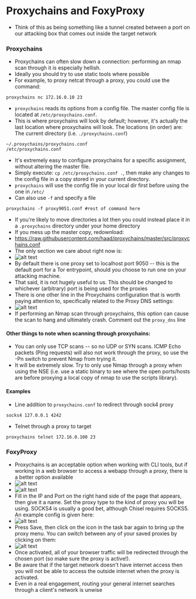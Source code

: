 # Proxychains and FoxyProxy

* Think of this as being something like a tunnel created between a port on our attacking box that comes out inside the target network

### Proxychains

* Proxychains can often slow down a connection: performing an nmap scan through it is especially hellish.
* Ideally you should try to use static tools where possible
* For example, to proxy netcat through a proxy, you could use the command:

```
proxychains nc 172.16.0.10 23
```

* `proxychains` reads its options from a config file. The master config file is located at `/etc/proxychains.conf`.
* This is where proxychains will look by default; however, it's actually the last location where proxychains will look. The locations (in order) are: The current directory (i.e. `./proxychains.conf`)

```
~/.proxychains/proxychains.conf
/etc/proxychains.conf
```

* It's extremely easy to configure proxychains for a specific assignment, without altering the master file.
* Simply execute: `cp /etc/proxychains.conf .`, then make any changes to the config file in a copy stored in your current directory.
* `proxychains` will use the config file in your local dir first before using the one in `/etc/`
* Can also use `-f` and specify a file&#x20;

```
proxychains -f proxy9051.conf #rest of command here
```

* If you're likely to move directories a lot then you could instead place it in a `.proxychains` directory under your home directory
* If you mess up the master copy, redownload:
* https://raw.githubusercontent.com/haad/proxychains/master/src/proxychains.conf
* The only section we care about right now is:
* ![alt text](https://assets.tryhackme.com/additional/wreath-network/443c865e3ff3.png)
* By default there is one proxy set to localhost port 9050 -- this is the default port for a Tor entrypoint, should you choose to run one on your attacking machine.
* That said, it is not hugely useful to us. This should be changed to whichever (arbitrary) port is being used for the proxies
* There is one other line in the Proxychains configuration that is worth paying attention to, specifically related to the Proxy DNS settings:
* ![alt text](https://assets.tryhackme.com/additional/wreath-network/3af17f6ddafc.png)
* If performing an Nmap scan through proxychains, this option can cause the scan to hang and ultimately crash. Comment out the `proxy_dns` line

#### Other things to note when scanning through proxychains:

* You can only use TCP scans -- so no UDP or SYN scans. ICMP Echo packets (Ping requests) will also not work through the proxy, so use the -Pn switch to prevent Nmap from trying it.
* It will be extremely slow. Try to only use Nmap through a proxy when using the NSE (i.e. use a static binary to see where the open ports/hosts are before proxying a local copy of nmap to use the scripts library).

#### Examples

* Line addition to `proxychains.conf` to redirect through sock4 proxy

```
socks4 127.0.0.1 4242
```

* Telnet through a proxy to target

```
proxychains telnet 172.16.0.100 23
```

### FoxyProxy

* Proxychains is an acceptable option when working with CLI tools, but if working in a web browser to access a webapp through a proxy, there is a better option available
* ![alt text](https://assets.tryhackme.com/additional/wreath-network/c22f2ef3d6fc.png)
* ![alt text](https://assets.tryhackme.com/additional/wreath-network/92e3cabe22e8.png)
* Fill in the IP and Port on the right hand side of the page that appears, then give it a name. Set the proxy type to the kind of proxy you will be using. SOCKS4 is usually a good bet, although Chisel requires SOCKS5. An example config is given here:
* ![alt text](https://assets.tryhackme.com/additional/wreath-network/19436164d15e.png)
* Press Save, then click on the icon in the task bar again to bring up the proxy menu. You can switch between any of your saved proxies by clicking on them:
* ![alt text](https://assets.tryhackme.com/additional/wreath-network/1d91c2b6a625.png)
* Once activated, all of your browser traffic will be redirected through the chosen port (so make sure the proxy is active!).
* Be aware that if the target network doesn't have internet access then you will not be able to access the outside internet when the proxy is activated.
* Even in a real engagement, routing your general internet searches through a client's network is unwise
